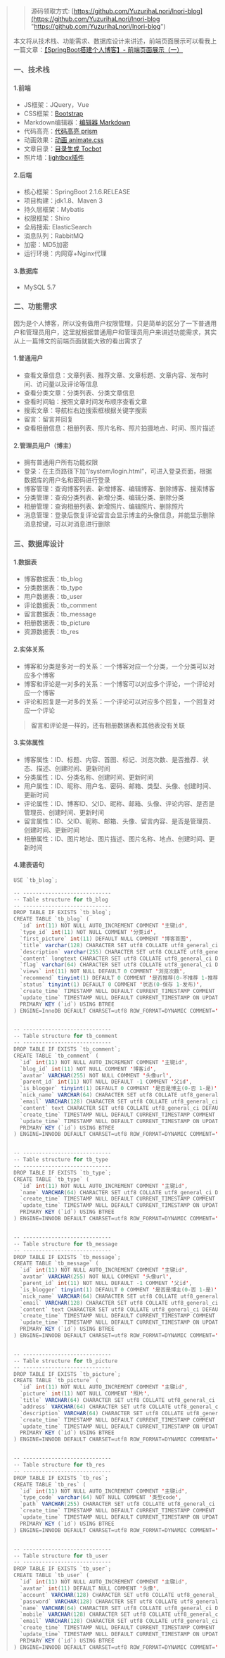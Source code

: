 > > 源码领取方式: [https://github.com/YuzurihaLnori/lnori-blog](https://github.com/YuzurihaLnori/lnori-blog "https://github.com/YuzurihaLnori/lnori-blog")
>
> 本文将从技术栈、功能需求、数据库设计来讲述，前端页面展示可以看我上一篇文章：[【SpringBoot搭建个人博客】- 前端页面展示（一）](http://lnori.mynatapp.cc/page/6.html "【SpringBoot搭建个人博客】- 前端页面展示（一）")
>
> ### 一、技术栈
>
> #### 1.前端
>
> - JS框架：JQuery，Vue
> - CSS框架：[Bootstrap](https://v3.bootcss.com/ "Bootstrap")
> - Markdown编辑器：[编辑器 Markdown](https://pandao.github.io/editor.md/ "编辑器 Markdown")
> - 代码高亮：[代码高亮 prism](https://github.com/PrismJS/prism "编辑器 Markdown")
> - 动画效果：[动画 animate.css](https://daneden.github.io/animate.css/ "编辑器 Markdown")
> - 文章目录：[目录生成 Tocbot](https://tscanlin.github.io/tocbot/ "编辑器 Markdown")
> - 照片墙：[lightbox插件](https://github.com/JavaScript-Kit/jkresponsivegallery "编辑器 Markdown")
>
> #### 2.后端
>
> - 核心框架：SpringBoot 2.1.6.RELEASE
> - 项目构建：jdk1.8、Maven 3
> - 持久层框架：Mybatis
> - 权限框架：Shiro
> - 全局搜索: ElasticSearch
> - 消息队列：RabbitMQ
> - 加密：MD5加密
> - 运行环境：内网穿+Nginx代理
>
> #### 3.数据库
>
> - MySQL 5.7
>
> ### 二、功能需求
>
> 因为是个人博客，所以没有做用户权限管理，只是简单的区分了一下普通用户和管理员用户，这里就根据普通用户和管理员用户来讲述功能需求，其实从上一篇博文的前端页面就能大致的看出需求了
>
> #### 1.普通用户
>
> - 查看文章信息：文章列表、推荐文章、文章标题、文章内容、发布时间、访问量以及评论等信息
> - 查看分类文章：分类列表、分类文章信息
> - 查看时间轴：按照文章时间发布顺序查看文章
> - 搜索文章：导航栏右边搜索框根据关键字搜索
> - 留言：留言并回复
> - 查看相册信息：相册列表、照片名称、照片拍摄地点、时间、照片描述
>
> #### 2.管理员用户（博主）
>
> - 拥有普通用户所有功能权限
> - 登录：在主页路径下加“/system/login.html”，可进入登录页面，根据数据库的用户名和密码进行登录
> - 博客管理：查询博客列表、新增博客、编辑博客、删除博客、搜索博客
> - 分类管理：查询分类列表、新增分类、编辑分类、删除分类
> - 相册管理：查询相册列表、新增照片、编辑照片、删除照片
> - 消息管理：登录后恢复评论留言会显示博主的头像信息，并能显示删除消息按键，可以对消息进行删除
>
> ### 三、数据库设计
>
> #### 1.数据表
> - 博客数据表：tb_blog
> - 分类数据表：tb_type
> - 用户数据表：tb_user
> - 评论数据表：tb_comment
> - 留言数据表：tb_message
> - 相册数据表：tb_picture
> - 资源数据表：tb_res
>
> #### 2.实体关系
> - 博客和分类是多对一的关系：一个博客对应一个分类，一个分类可以对应多个博客
> - 博客和评论是一对多的关系：一个博客可以对应多个评论，一个评论对应一个博客
> - 评论和回复是一对多的关系：一个评论可以对应多个回复，一个回复对应一个评论
>
> > 留言和评论是一样的，还有相册数据表和其他表没有关联
>
> #### 3.实体属性
> - 博客属性：ID、标题、内容、首图、标记、浏览次数、是否推荐、状态、描述、创建时间、更新时间
> - 分类属性：ID、分类名称、创建时间、更新时间
> - 用户属性：ID、昵称、用户名、密码、邮箱、类型、头像、创建时间、更新时间
> - 评论属性：ID、博客ID、父ID、昵称、邮箱、头像、评论内容、是否是管理员、创建时间、更新时间
> - 留言属性：ID、父ID、昵称、邮箱、头像、留言内容、是否是管理员、创建时间、更新时间
> - 相册属性：ID、图片地址、图片描述、图片名称、地点、创建时间、更新时间
>
> #### 4.建表语句
> ```java
> USE `tb_blog`;
> 
> -- ----------------------------
> -- Table structure for tb_blog
> -- ----------------------------
> DROP TABLE IF EXISTS `tb_blog`;
> CREATE TABLE `tb_blog` (
>   `id` int(11) NOT NULL AUTO_INCREMENT COMMENT '主键id',
>   `type_id` int(11) NOT NULL COMMENT '分类id',
>   `first_picture` int(11) DEFAULT NULL COMMENT '博客首图',
>   `title` varchar(128) CHARACTER SET utf8 COLLATE utf8_general_ci DEFAULT NULL COMMENT '标题',
>   `description` varchar(255) CHARACTER SET utf8 COLLATE utf8_general_ci DEFAULT NULL COMMENT '描述',
>   `content` longtext CHARACTER SET utf8 COLLATE utf8_general_ci DEFAULT NULL COMMENT '内容',
>   `flag` varchar(64) CHARACTER SET utf8 COLLATE utf8_general_ci DEFAULT NULL COMMENT '标记',
>   `views` int(11) NOT NULL DEFAULT 0 COMMENT '浏览次数',
>   `recommend` tinyint(1) DEFAULT 0 COMMENT '是否推荐(0-不推荐 1-推荐)',
>   `status` tinyint(1) DEFAULT 0 COMMENT '状态(0-保存 1-发布)',
>   `create_time` TIMESTAMP NULL DEFAULT CURRENT_TIMESTAMP COMMENT '创建时间',
>   `update_time` TIMESTAMP NULL DEFAULT CURRENT_TIMESTAMP ON UPDATE CURRENT_TIMESTAMP COMMENT '更新时间',
>   PRIMARY KEY (`id`) USING BTREE
> ) ENGINE=InnoDB DEFAULT CHARSET=utf8 ROW_FORMAT=DYNAMIC COMMENT='博客表';
> 
> 
> -- ----------------------------
> -- Table structure for tb_comment
> -- ----------------------------
> DROP TABLE IF EXISTS `tb_comment`;
> CREATE TABLE `tb_comment` (
>   `id` int(11) NOT NULL AUTO_INCREMENT COMMENT '主键id',
>   `blog_id` int(11) NOT NULL COMMENT '博客id',
>   `avatar` VARCHAR(255) NOT NULL COMMENT '头像url',
>   `parent_id` int(11) NOT NULL DEFAULT -1 COMMENT '父id',
>   `is_blogger` tinyint(1) DEFAULT 0 COMMENT '是否是博主(0-否 1-是)',
>   `nick_name` VARCHAR(64) CHARACTER SET utf8 COLLATE utf8_general_ci DEFAULT NULL COMMENT '昵称',
>   `email` VARCHAR(128) CHARACTER SET utf8 COLLATE utf8_general_ci DEFAULT NULL COMMENT '邮箱',
>   `content` text CHARACTER SET utf8 COLLATE utf8_general_ci DEFAULT NULL COMMENT '内容',
>   `create_time` TIMESTAMP NULL DEFAULT CURRENT_TIMESTAMP COMMENT '创建时间',
>   `update_time` TIMESTAMP NULL DEFAULT CURRENT_TIMESTAMP ON UPDATE CURRENT_TIMESTAMP COMMENT '更新时间',
>   PRIMARY KEY (`id`) USING BTREE
> ) ENGINE=INNODB DEFAULT CHARSET=utf8 ROW_FORMAT=DYNAMIC COMMENT='评论表';
> 
> 
> -- ----------------------------
> -- Table structure for tb_type
> -- ----------------------------
> DROP TABLE IF EXISTS `tb_type`;
> CREATE TABLE `tb_type` (
>   `id` int(11) NOT NULL AUTO_INCREMENT COMMENT '主键id',
>   `name` VARCHAR(64) CHARACTER SET utf8 COLLATE utf8_general_ci DEFAULT NULL COMMENT '分类名称',
>   `create_time` TIMESTAMP NULL DEFAULT CURRENT_TIMESTAMP COMMENT '创建时间',
>   `update_time` TIMESTAMP NULL DEFAULT CURRENT_TIMESTAMP ON UPDATE CURRENT_TIMESTAMP COMMENT '更新时间',
>   PRIMARY KEY (`id`) USING BTREE
> ) ENGINE=INNODB DEFAULT CHARSET=utf8 ROW_FORMAT=DYNAMIC COMMENT='分类表';
> 
> 
> -- ----------------------------
> -- Table structure for tb_message
> -- ----------------------------
> DROP TABLE IF EXISTS `tb_message`;
> CREATE TABLE `tb_message` (
>   `id` int(11) NOT NULL AUTO_INCREMENT COMMENT '主键id',
>   `avatar` VARCHAR(255) NOT NULL COMMENT '头像url',
>   `parent_id` int(11) NOT NULL DEFAULT -1 COMMENT '父id',
>   `is_blogger` tinyint(1) DEFAULT 0 COMMENT '是否是博主(0-否 1-是)',
>   `nick_name` VARCHAR(64) CHARACTER SET utf8 COLLATE utf8_general_ci DEFAULT NULL COMMENT '昵称',
>   `email` VARCHAR(128) CHARACTER SET utf8 COLLATE utf8_general_ci DEFAULT NULL COMMENT '邮箱',
>   `content` text CHARACTER SET utf8 COLLATE utf8_general_ci DEFAULT NULL COMMENT '内容',
>   `create_time` TIMESTAMP NULL DEFAULT CURRENT_TIMESTAMP COMMENT '创建时间',
>   `update_time` TIMESTAMP NULL DEFAULT CURRENT_TIMESTAMP ON UPDATE CURRENT_TIMESTAMP COMMENT '更新时间',
>   PRIMARY KEY (`id`) USING BTREE
> ) ENGINE=INNODB DEFAULT CHARSET=utf8 ROW_FORMAT=DYNAMIC COMMENT='留言表';
> 
> 
> -- ----------------------------
> -- Table structure for tb_picture
> -- ----------------------------
> DROP TABLE IF EXISTS `tb_picture`;
> CREATE TABLE `tb_picture` (
>   `id` int(11) NOT NULL AUTO_INCREMENT COMMENT '主键id',
>   `picture` int(11) NOT NULL COMMENT '照片',
>   `title` VARCHAR(64) CHARACTER SET utf8 COLLATE utf8_general_ci DEFAULT NULL COMMENT '标题',
>   `address` VARCHAR(64) CHARACTER SET utf8 COLLATE utf8_general_ci DEFAULT NULL COMMENT '地址',
>   `description` VARCHAR(64) CHARACTER SET utf8 COLLATE utf8_general_ci DEFAULT NULL COMMENT '描述',
>   `create_time` TIMESTAMP NULL DEFAULT CURRENT_TIMESTAMP COMMENT '创建时间',
>   `update_time` TIMESTAMP NULL DEFAULT CURRENT_TIMESTAMP ON UPDATE CURRENT_TIMESTAMP COMMENT '更新时间',
>   PRIMARY KEY (`id`) USING BTREE
> ) ENGINE=INNODB DEFAULT CHARSET=utf8 ROW_FORMAT=DYNAMIC COMMENT='照片表';
> 
> 
> -- ----------------------------
> -- Table structure for tb_res
> -- ----------------------------
> DROP TABLE IF EXISTS `tb_res`;
> CREATE TABLE `tb_res` (
>   `id` int(11) NOT NULL AUTO_INCREMENT COMMENT '主键id',
>   `type_code` varchar(64) NOT NULL COMMENT '类型code',
>   `path` VARCHAR(255) CHARACTER SET utf8 COLLATE utf8_general_ci DEFAULT NULL COMMENT '存储路径',
>   `create_time` TIMESTAMP NULL DEFAULT CURRENT_TIMESTAMP COMMENT '创建时间',
>   `update_time` TIMESTAMP NULL DEFAULT CURRENT_TIMESTAMP ON UPDATE CURRENT_TIMESTAMP COMMENT '更新时间',
>   PRIMARY KEY (`id`) USING BTREE
> ) ENGINE=INNODB DEFAULT CHARSET=utf8 ROW_FORMAT=DYNAMIC COMMENT='资源表';
> 
> 
> -- ----------------------------
> -- Table structure for tb_user
> -- ----------------------------
> DROP TABLE IF EXISTS `tb_user`;
> CREATE TABLE `tb_user` (
>   `id` int(11) NOT NULL AUTO_INCREMENT COMMENT '主键id',
>   `avatar` int(11) DEFAULT NULL COMMENT '头像',
>   `account` VARCHAR(128) CHARACTER SET utf8 COLLATE utf8_general_ci DEFAULT NULL COMMENT '账号（支持中文、英文、数字）',
>   `password` VARCHAR(128) CHARACTER SET utf8 COLLATE utf8_general_ci DEFAULT NULL COMMENT '用户密码',
>   `name` VARCHAR(64) CHARACTER SET utf8 COLLATE utf8_general_ci DEFAULT NULL COMMENT '名称',
>   `mobile` VARCHAR(128) CHARACTER SET utf8 COLLATE utf8_general_ci DEFAULT NULL COMMENT '手机号',
>   `email` VARCHAR(128) CHARACTER SET utf8 COLLATE utf8_general_ci DEFAULT NULL COMMENT '邮箱',
>   `create_time` TIMESTAMP NULL DEFAULT CURRENT_TIMESTAMP COMMENT '创建时间',
>   `update_time` TIMESTAMP NULL DEFAULT CURRENT_TIMESTAMP ON UPDATE CURRENT_TIMESTAMP COMMENT '更新时间',
>   PRIMARY KEY (`id`) USING BTREE
> ) ENGINE=INNODB DEFAULT CHARSET=utf8 ROW_FORMAT=DYNAMIC COMMENT='系统用户表';
> 
> ```
